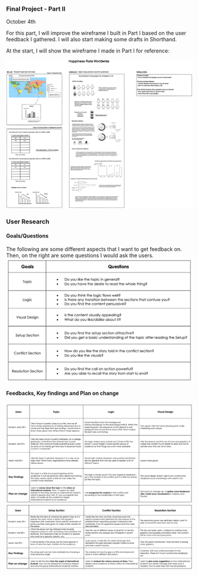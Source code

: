 ### Final Project - Part II

October 4th 

For this part, I will improve the wireframe I built in Part I based on the user feedback I gathered. I will also start making some drafts in Shorthand.

At the start, I will show the wireframe I made in Part I for reference:

![Part 1 Sketch](Pictures/Final-Project-Sketch.png)

### User Research

#### Goals/Questions
The following are some different aspects that I want to get feedback on. Then, on the right are some questions I would ask the users.
<img src="Pictures/Goals&Questions.png" alt="Goals & Questions" width="650"/>

#### Feedbacks, Key findings and Plan on change
![Feedbacks](Pictures/Feedback1.png)
![Feedbacks](Pictures/Feedback2.png)